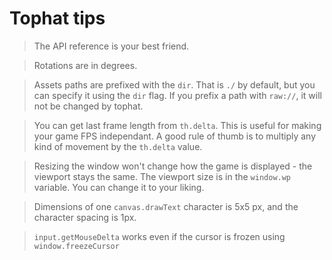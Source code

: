 # Tophat tips

> The API reference is your best friend.

> Rotations are in degrees.

> Assets paths are prefixed with the `dir`. That is `./` by default, but you
> can specify it using the `dir` flag. If you prefix a path with `raw://`, it
> will not be changed by tophat.

> You can get last frame length from `th.delta`. This is useful for making your
> game FPS independant. A good rule of thumb is to multiply any kind of
> movement by the `th.delta` value.

> Resizing the window won't change how the game is displayed - the viewport
> stays the same. The viewport size is in the `window.wp` variable. You can
> change it to your liking.

> Dimensions of one `canvas.drawText` character is 5x5 px, and the character
> spacing is 1px.

> `input.getMouseDelta` works even if the cursor is frozen using
> `window.freezeCursor`
